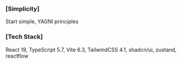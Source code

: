 ### [Simplicity]

Start simple, YAGNI principles

### [Tech Stack]

React 19, TypeScript 5.7, Vite 6.3, TailwindCSS 4.1, shadcn/ui, zustand, reactflow
